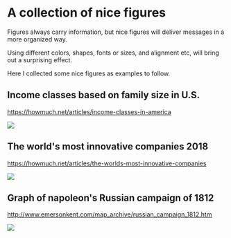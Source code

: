 # A collection of nice figures

Figures always carry information, but nice figures will deliver messages in a more organized way. 



Using different colors, shapes, fonts or sizes, and alignment etc, will bring out a surprising effect.



Here I collected some nice figures as examples to follow.







## Income classes based on family size in U.S.

https://howmuch.net/articles/income-classes-in-america

![](E:\cloud\Dropbox\github\shuod\a_collection_of_nice_figure\income_classes2-2517.png)





## The world's most innovative companies 2018

https://howmuch.net/articles/the-worlds-most-innovative-companies

![](E:\cloud\Dropbox\github\shuod\a_collection_of_nice_figure\the-worlds-most-innovative-companies-4bcd.jpg)



## Graph of napoleon's Russian campaign of 1812

http://www.emersonkent.com/map_archive/russian_campaign_1812.htm

![](E:\cloud\Dropbox\github\shuod\a_collection_of_nice_figure\russian_campaign_stat.jpg)





